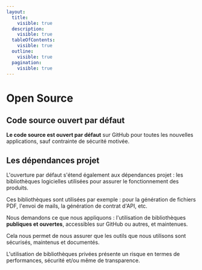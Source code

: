 ```yaml
---
layout:
  title:
    visible: true
  description:
    visible: true
  tableOfContents:
    visible: true
  outline:
    visible: true
  pagination:
    visible: true
---
```


# Open Source

## Code source ouvert par défaut

**Le code source est ouvert par défaut** sur GitHub pour toutes les nouvelles applications, sauf contrainte de sécurité motivée.

## Les dépendances projet

L'ouverture par défaut s'étend également aux dépendances projet : les bibliothèques logicielles utilisées pour assurer le fonctionnement des produits.

Ces bibliothèques sont utilisées par exemple : pour la génération de fichiers PDF, l'envoi de mails, la génération de contrat d'API, etc.

Nous demandons ce que nous appliquons : l'utilisation de bibliothèques **publiques et ouvertes**, accessibles sur GitHub ou autres, et maintenues.

Cela nous permet de nous assurer que les outils que nous utilisons sont sécurisés, maintenus et documentés.

L'utilisation de bibliothèques privées présente un risque en termes de performances, sécurité et/ou même de transparence.
